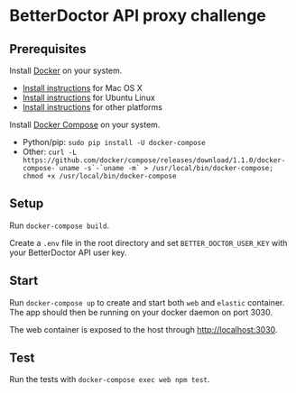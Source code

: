 # BetterDoctor API proxy challenge

## Prerequisites

Install [Docker](https://www.docker.com/) on your system.

* [Install instructions](https://docs.docker.com/installation/mac/) for Mac OS X
* [Install instructions](https://docs.docker.com/installation/ubuntulinux/) for Ubuntu Linux
* [Install instructions](https://docs.docker.com/installation/) for other platforms

Install [Docker Compose](http://docs.docker.com/compose/) on your system.

* Python/pip: `sudo pip install -U docker-compose`
* Other: ``curl -L https://github.com/docker/compose/releases/download/1.1.0/docker-compose-`uname -s`-`uname -m` > /usr/local/bin/docker-compose; chmod +x /usr/local/bin/docker-compose``
## Setup

Run `docker-compose build`.

Create a `.env` file in the root directory and set `BETTER_DOCTOR_USER_KEY` with your BetterDoctor API user key.

## Start

Run `docker-compose up` to create and start both `web` and `elastic` container. The app should then be running on your docker daemon on port 3030.

The web container is exposed to the host through [http://localhost:3030](http://localhost:3030).

## Test

Run the tests with `docker-compose exec web npm test`.
